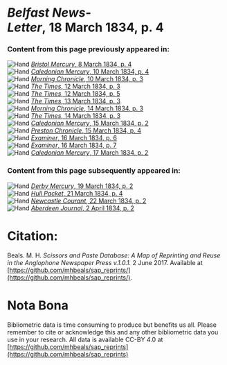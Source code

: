 # *Belfast News-Letter*, 18 March 1834, p. 4  
  
### Content from this page previously appeared in:  
![Hand](http://scissorsandpaste.net/wp-content/uploads/2017/06/smallhandpointer.png) [*Bristol Mercury*, 8 March 1834, p. 4](https://mhbeals.github.io/sap_html/Bristol-Mercury/Bristol-Mercury-8-March-1834-p-4)  
![Hand](http://scissorsandpaste.net/wp-content/uploads/2017/06/smallhandpointer.png) [*Caledonian Mercury*, 10 March 1834, p. 4](https://mhbeals.github.io/sap_html/Caledonian-Mercury/Caledonian-Mercury-10-March-1834-p-4)  
![Hand](http://scissorsandpaste.net/wp-content/uploads/2017/06/smallhandpointer.png) [*Morning Chronicle*, 10 March 1834, p. 3](https://mhbeals.github.io/sap_html/Morning-Chronicle/Morning-Chronicle-10-March-1834-p-3)  
![Hand](http://scissorsandpaste.net/wp-content/uploads/2017/06/smallhandpointer.png) [*The Times*, 12 March 1834, p. 3](https://mhbeals.github.io/sap_html/The-Times/The-Times-12-March-1834-p-3)  
![Hand](http://scissorsandpaste.net/wp-content/uploads/2017/06/smallhandpointer.png) [*The Times*, 12 March 1834, p. 5](https://mhbeals.github.io/sap_html/The-Times/The-Times-12-March-1834-p-5)  
![Hand](http://scissorsandpaste.net/wp-content/uploads/2017/06/smallhandpointer.png) [*The Times*, 13 March 1834, p. 3](https://mhbeals.github.io/sap_html/The-Times/The-Times-13-March-1834-p-3)  
![Hand](http://scissorsandpaste.net/wp-content/uploads/2017/06/smallhandpointer.png) [*Morning Chronicle*, 14 March 1834, p. 3](https://mhbeals.github.io/sap_html/Morning-Chronicle/Morning-Chronicle-14-March-1834-p-3)  
![Hand](http://scissorsandpaste.net/wp-content/uploads/2017/06/smallhandpointer.png) [*The Times*, 14 March 1834, p. 3](https://mhbeals.github.io/sap_html/The-Times/The-Times-14-March-1834-p-3)  
![Hand](http://scissorsandpaste.net/wp-content/uploads/2017/06/smallhandpointer.png) [*Caledonian Mercury*, 15 March 1834, p. 2](https://mhbeals.github.io/sap_html/Caledonian-Mercury/Caledonian-Mercury-15-March-1834-p-2)  
![Hand](http://scissorsandpaste.net/wp-content/uploads/2017/06/smallhandpointer.png) [*Preston Chronicle*, 15 March 1834, p. 4](https://mhbeals.github.io/sap_html/Preston-Chronicle/Preston-Chronicle-15-March-1834-p-4)  
![Hand](http://scissorsandpaste.net/wp-content/uploads/2017/06/smallhandpointer.png) [*Examiner*, 16 March 1834, p. 6](https://mhbeals.github.io/sap_html/Examiner/Examiner-16-March-1834-p-6)  
![Hand](http://scissorsandpaste.net/wp-content/uploads/2017/06/smallhandpointer.png) [*Examiner*, 16 March 1834, p. 7](https://mhbeals.github.io/sap_html/Examiner/Examiner-16-March-1834-p-7)  
![Hand](http://scissorsandpaste.net/wp-content/uploads/2017/06/smallhandpointer.png) [*Caledonian Mercury*, 17 March 1834, p. 2](https://mhbeals.github.io/sap_html/Caledonian-Mercury/Caledonian-Mercury-17-March-1834-p-2)  
  
### Content from this page subsequently appeared in:  
![Hand](http://scissorsandpaste.net/wp-content/uploads/2017/06/smallhandpointer.png) [*Derby Mercury*, 19 March 1834, p. 2](https://mhbeals.github.io/sap_html/Derby-Mercury/Derby-Mercury-19-March-1834-p-2)  
![Hand](http://scissorsandpaste.net/wp-content/uploads/2017/06/smallhandpointer.png) [*Hull Packet*, 21 March 1834, p. 4](https://mhbeals.github.io/sap_html/Hull-Packet/Hull-Packet-21-March-1834-p-4)  
![Hand](http://scissorsandpaste.net/wp-content/uploads/2017/06/smallhandpointer.png) [*Newcastle Courant*, 22 March 1834, p. 2](https://mhbeals.github.io/sap_html/Newcastle-Courant/Newcastle-Courant-22-March-1834-p-2)  
![Hand](http://scissorsandpaste.net/wp-content/uploads/2017/06/smallhandpointer.png) [*Aberdeen Journal*, 2 April 1834, p. 2](https://mhbeals.github.io/sap_html/Aberdeen-Journal/Aberdeen-Journal-2-April-1834-p-2)  


# Citation: 

Beals. M. H. *Scissors and Paste Database: A Map of Reprinting and Reuse in the Anglophone Newspaper Press v.1.0.1.* 2 June 2017. Available at [https://github.com/mhbeals/sap_reprints/](https://github.com/mhbeals/sap_reprints/). 

# Nota Bona

Bibliometric data is time consuming to produce but benefits us all. Please remember to cite or acknowledge this and any other bibliometric data you use in your research. All data is available CC-BY 4.0 at [https://github.com/mhbeals/sap_reprints](https://github.com/mhbeals/sap_reprints)